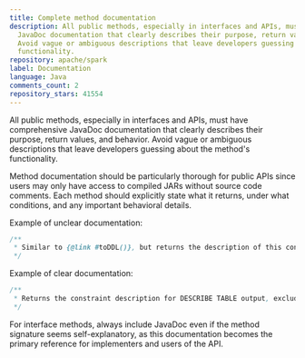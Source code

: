 ```yaml
---
title: Complete method documentation
description: All public methods, especially in interfaces and APIs, must have comprehensive
  JavaDoc documentation that clearly describes their purpose, return values, and behavior.
  Avoid vague or ambiguous descriptions that leave developers guessing about the method's
  functionality.
repository: apache/spark
label: Documentation
language: Java
comments_count: 2
repository_stars: 41554
---
```


All public methods, especially in interfaces and APIs, must have comprehensive JavaDoc documentation that clearly describes their purpose, return values, and behavior. Avoid vague or ambiguous descriptions that leave developers guessing about the method's functionality.

Method documentation should be particularly thorough for public APIs since users may only have access to compiled JARs without source code comments. Each method should explicitly state what it returns, under what conditions, and any important behavioral details.

Example of unclear documentation:
```java
/**
 * Similar to {@link #toDDL()}, but returns the description of this constraint for describing
 */
```

Example of clear documentation:
```java
/**
 * Returns the constraint description for DESCRIBE TABLE output, excluding the constraint name (shown separately).
 */
```

For interface methods, always include JavaDoc even if the method signature seems self-explanatory, as this documentation becomes the primary reference for implementers and users of the API.